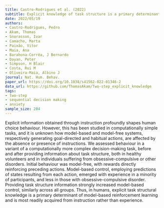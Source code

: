 ```yaml
---
title: Castro-Rodrigues et al. (2022)
subtitle: Explicit knowledge of task structure is a primary determinant of human model-based action
date: 2022/05/19
authors:
- Castro-Rodrigues, Pedro
- Akam, Thomas
- Snorasson, Ivar
- Camacho, Marta
- Paixão, Vitor
- Maia, Ana
- Barahona-Corrêa, J Bernardo
- Dayan, Peter
- Simpson, H Blair
- Costa, Rui M
- Oliveira-Maia, Albino J
journal: Nat. Hum. Behav.
paper_url: https://doi.org/10.1038/s41562-022-01346-2
data_url: https://github.com/ThomasAkam/Two-step_explicit_knowledge
tags:
- two-step
- sequential decision making
- anxiety
sample_size: 204
---
```


Explicit information obtained through instruction profoundly shapes human choice behaviour. However, this has been studied in computationally simple tasks, and it is unknown how model-based and model-free systems, respectively generating goal-directed and habitual actions, are affected by the absence or presence of instructions. We assessed behaviour in a variant of a computationally more complex decision-making task, before and after providing information about task structure, both in healthy volunteers and in individuals suffering from obsessive-compulsive or other disorders. Initial behaviour was model-free, with rewards directly reinforcing preceding actions. Model-based control, employing predictions of states resulting from each action, emerged with experience in a minority of participants, and less in those with obsessive-compulsive disorder. Providing task structure information strongly increased model-based control, similarly across all groups. Thus, in humans, explicit task structural knowledge is a primary determinant of model-based reinforcement learning and is most readily acquired from instruction rather than experience.
